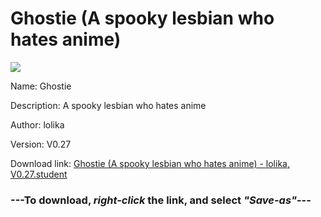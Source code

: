 # Ghostie (A spooky lesbian who hates anime)

<img src = "https://raw.githubusercontent.com/Arbiter1223/Koukou-Gurashi-Custom-Students/master/Students/Files/Ghostie%20(A%20spooky%20lesbian%20who%20hates%20anime).png">

Name: Ghostie

Description: A spooky lesbian who hates anime

Author: lolika

Version: V0.27

Download link: <a href="https://raw.githubusercontent.com/Arbiter1223/Koukou-Gurashi-Custom-Students/master/Students/Files/Ghostie%20(A%20spooky%20lesbian%20who%20hates%20anime)%20-%20lolika%2C%20V0.27.student">Ghostie (A spooky lesbian who hates anime) - lolika, V0.27.student</a>

### ---**To download, _right-click_ the link, and select _"Save-as"_**---

